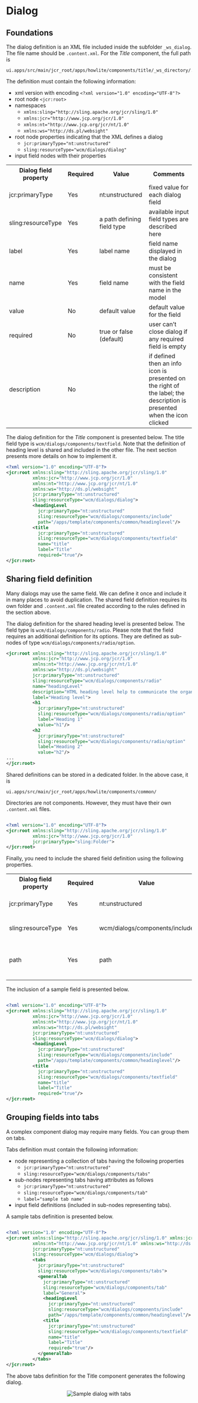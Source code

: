 # Dialog

## Foundations

The dialog definition is an XML file included inside the subfolder `_ws_dialog`. The file name should be `.content.xml`. For the _Title_ component, the full path is 

```
ui.apps/src/main/jcr_root/apps/howlite/components/title/_ws_directory/.content.xml
```

The definition must contain the following information:

- xml version with encoding `<?xml version="1.0" encoding="UTF-8"?>`
- root node `<jcr:root>`
- namespaces
    - `xmlns:sling="http://sling.apache.org/jcr/sling/1.0"`
    - `xmlns:jcr="http://www.jcp.org/jcr/1.0"`
    - `xmlns:nt="http://www.jcp.org/jcr/nt/1.0"`
    - `xmlns:ws="http://ds.pl/websight"`
- root node properties indicating that the XML defines a dialog
    - `jcr:primaryType="nt:unstructured"`
    - `sling:resourceType="wcm/dialogs/dialog"`
- input field nodes with their properties


<table style="width:100%">
  <tr>
    <th>Dialog field property</th>
    <th>Required</th>
    <th>Value</th>
    <th>Comments</th>
  </tr>
  <tr>
    <td>jcr:primaryType</td>
    <td>Yes</td>
    <td>nt:unstructured</td>
    <td>fixed value for each dialog field</td>
  </tr>
  <tr>
   <td>sling:resourceType</td>
   <td>Yes</td>
   <td>a path defining field type</td>
   <td>available input field types are described here</td>
  </tr>
  <tr>
   <td>label</td>
   <td>Yes</td>
   <td>label name</td>
   <td>field name displayed in the dialog</td>
  </tr>
  <tr>
   <td>name</td>
   <td>Yes</td>
   <td>field name</td>
   <td>must be consistent with the field name in the model</td>
  </tr>
  <tr>
   <td>value</td>
   <td>No</td>
   <td>default value</td>
   <td>default value for the field</td>
  </tr>
  <tr>
   <td>required</td>
   <td>No</td>
   <td>true or false (default)</td>
   <td>user can’t close dialog if any required field is empty</td>
  </tr>
  <tr>
   <td>description</td>
   <td>No</td>
   <td></td>
   <td>if defined then an info icon is presented on the right of the label; the description is presented when the icon clicked</td>
  </tr> 
</table>

The dialog definition for the _Title_ component is presented below. The title field type is `wcm/dialogs/components/textfield`. Note that the definition of heading level is shared and included in the other file. The next section presents more details on how to implement it.

``` xml title="ui.apps/src/main/jcr_root/apps/howlite/components/title/_ws_dialog/.content.xml"
<?xml version="1.0" encoding="UTF-8"?>
<jcr:root xmlns:sling="http://sling.apache.org/jcr/sling/1.0"
          xmlns:jcr="http://www.jcp.org/jcr/1.0"
          xmlns:nt="http://www.jcp.org/jcr/nt/1.0"
          xmlns:ws="http://ds.pl/websight"
          jcr:primaryType="nt:unstructured"
          sling:resourceType="wcm/dialogs/dialog">
          <headingLevel
            jcr:primaryType="nt:unstructured"
            sling:resourceType="wcm/dialogs/components/include"
            path="/apps/template/components/common/headinglevel"/>
          <title
            jcr:primaryType="nt:unstructured"
            sling:resourceType="wcm/dialogs/components/textfield"
            name="title"
            label="Title"
            required="true"/>
</jcr:root>
```

## Sharing field definition

Many dialogs may use the same field. We can define it once and include it in many places to avoid duplication. The shared field definition requires its own folder and `.content.xml` file created according to the rules defined in the section above.

The dialog definition for the shared heading level is presented below. The field type is `wcm/dialogs/components/radio`. Please note that the field requires an additional definition for its options. They are defined as sub-nodes of type `wcm/dialogs/components/radio/option`.


``` xml title="ui.apps/src/main/jcr_root/apps/template/components/common/headinglevel/.content.xml"
<jcr:root xmlns:sling="http://sling.apache.org/jcr/sling/1.0"
          xmlns:jcr="http://www.jcp.org/jcr/1.0"
          xmlns:nt="http://www.jcp.org/jcr/nt/1.0"
          xmlns:ws="http://ds.pl/websight"
          jcr:primaryType="nt:unstructured"
          sling:resourceType="wcm/dialogs/components/radio"
          name="headingLevel"
          description="HTML heading level help to communicate the organization and hierarchy of the content (for SEO and accessibility)"
          label="Heading level">
          <h1
            jcr:primaryType="nt:unstructured"
            sling:resourceType="wcm/dialogs/components/radio/option"
            label="Heading 1"
            value="h1"/>
          <h2
            jcr:primaryType="nt:unstructured"
            sling:resourceType="wcm/dialogs/components/radio/option"
            label="Heading 2"
            value="h2"/>
...
</jcr:root>
```

Shared definitions can be stored in a dedicated folder. In the above case, it is

```
ui.apps/src/main/jcr_root/apps/howlite/components/common/
```

Directories are not components. However, they must have their own `.content.xml` files.

```xml title="ui.apps/src/main/jcr_root/apps/howlite/components/common/.content.xml"

<?xml version="1.0" encoding="UTF-8"?> 
<jcr:root xmlns:sling="http://sling.apache.org/jcr/sling/1.0" 
          xmlns:jcr="http://www.jcp.org/jcr/1.0" 
          jcr:primaryType="sling:Folder"> 
</jcr:root>

```

Finally, you need to include the shared field definition using the following properties. 

<table style="width:100%">
  <tr>
    <th>Dialog field property</th>
    <th>Required</th>
    <th>Value</th>
    <th>Comments</th>
  </tr>
  <tr>
    <td>jcr:primaryType</td>
    <td>Yes</td>
    <td>nt:unstructured</td>
    <td>fixed value for each dialog field</td>
  </tr>
  <tr>
   <td>sling:resourceType</td>
   <td>Yes</td>
   <td>wcm/dialogs/components/include</td>
   <td>fixed for included input field</td>
  </tr>
  <tr>
   <td>path</td>
   <td>Yes</td>
   <td>path</td>
   <td>a path to the included field definition </td>
  </tr>
</table>

The inclusion of a sample field is presented below.

``` xml title="ui.apps/src/main/jcr_root/apps/howlite/components/title/_ws_dialog/.content.xml"

<?xml version="1.0" encoding="UTF-8"?>
<jcr:root xmlns:sling="http://sling.apache.org/jcr/sling/1.0"
          xmlns:jcr="http://www.jcp.org/jcr/1.0"
          xmlns:nt="http://www.jcp.org/jcr/nt/1.0"
          xmlns:ws="http://ds.pl/websight"
          jcr:primaryType="nt:unstructured"
          sling:resourceType="wcm/dialogs/dialog">
          <headingLevel
            jcr:primaryType="nt:unstructured"
            sling:resourceType="wcm/dialogs/components/include"
            path="/apps/template/components/common/headinglevel"/>
          <title
            jcr:primaryType="nt:unstructured"
            sling:resourceType="wcm/dialogs/components/textfield"
            name="title"
            label="Title"
            required="true"/>
</jcr:root>

```

## Grouping fields into tabs

A complex component dialog may require many fields. You can group them on tabs. 

Tabs definition must contain the following information:

- node representing a collection of tabs having the following properties
    - `jcr:primaryType="nt:unstructured"`
    - `sling:resourceType="wcm/dialogs/components/tabs"`
- sub-nodes representing tabs having attributes as follows
    - `jcr:primaryType="nt:unstructured"`
    - `sling:resourceType="wcm/dialogs/components/tab"`
    - `label="sample tab name"`
- input field definitions (included in sub-nodes representing tabs).

A sample tabs definition is presented below.

``` xml title="ui.apps/src/main/jcr_root/apps/howlite/components/title/_ws_dialog/.content.xml"

<?xml version="1.0" encoding="UTF-8"?>
<jcr:root xmlns:sling="http://sling.apache.org/jcr/sling/1.0" xmlns:jcr="http://www.jcp.org/jcr/1.0"
          xmlns:nt="http://www.jcp.org/jcr/nt/1.0" xmlns:ws="http://ds.pl/websight"
          jcr:primaryType="nt:unstructured"
          sling:resourceType="wcm/dialogs/dialog">
          <tabs
            jcr:primaryType="nt:unstructured"
            sling:resourceType="wcm/dialogs/components/tabs">
            <generalTab
              jcr:primaryType="nt:unstructured"
              sling:resourceType="wcm/dialogs/components/tab"
              label="General">
              <headingLevel
                jcr:primaryType="nt:unstructured"
                sling:resourceType="wcm/dialogs/components/include"
                path="/apps/template/components/common/headinglevel"/>
              <title
                jcr:primaryType="nt:unstructured"
                sling:resourceType="wcm/dialogs/components/textfield"
                name="title"
                label="Title"
                required="true"/>
            </generalTab>
          </tabs>
</jcr:root>

```
The above tabs definition for the Title component generates the following dialog.
<p align="center" >
    <img class="image--with-border" src="./title-component-dialog-with-tabs.png" alt="Sample dialog with tabs"> <br>
</p>